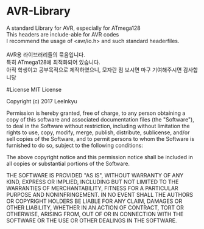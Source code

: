 # AVR-Library
A standard Library for AVR, especially for ATmega128 <br>
This headers are include-able for AVR codes <br>
I recommend the usage of <avr/io.h> and such standard headerfiles. <br>
<br>
AVR용 라이브러리들의 묶음입니다. <br>
특히 ATmega128에 최적화되어 있습니다. <br>
아직 학생이고 공부목적으로 제작하였으니, 모자란 점 보시면 마구 기여해주시면 감사합니당 <br>

#License
MIT License

Copyright (c) 2017 LeeInkyu

Permission is hereby granted, free of charge, to any person obtaining a copy
of this software and associated documentation files (the "Software"), to deal
in the Software without restriction, including without limitation the rights
to use, copy, modify, merge, publish, distribute, sublicense, and/or sell
copies of the Software, and to permit persons to whom the Software is
furnished to do so, subject to the following conditions:

The above copyright notice and this permission notice shall be included in all
copies or substantial portions of the Software.

THE SOFTWARE IS PROVIDED "AS IS", WITHOUT WARRANTY OF ANY KIND, EXPRESS OR
IMPLIED, INCLUDING BUT NOT LIMITED TO THE WARRANTIES OF MERCHANTABILITY,
FITNESS FOR A PARTICULAR PURPOSE AND NONINFRINGEMENT. IN NO EVENT SHALL THE
AUTHORS OR COPYRIGHT HOLDERS BE LIABLE FOR ANY CLAIM, DAMAGES OR OTHER
LIABILITY, WHETHER IN AN ACTION OF CONTRACT, TORT OR OTHERWISE, ARISING FROM,
OUT OF OR IN CONNECTION WITH THE SOFTWARE OR THE USE OR OTHER DEALINGS IN THE
SOFTWARE.
